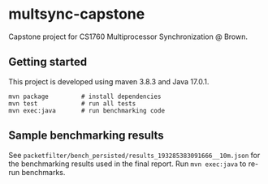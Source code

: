 # multsync-capstone

Capstone project for CS1760 Multiprocessor Synchronization @ Brown.

## Getting started

This project is developed using maven 3.8.3 and Java 17.0.1.

```
mvn package 		# install dependencies
mvn test			# run all tests
mvn exec:java       # run benchmarking code
```

## Sample benchmarking results

See `packetfilter/bench_persisted/results_193285383091666__10m.json` for the
benchmarking results used in the final report. Run `mvn exec:java` to re-run
benchmarks.
